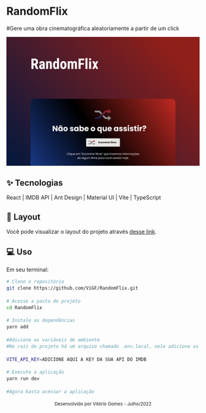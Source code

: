 # RandomFlix
#Gere uma obra cinematográfica aleatoriamente a partir de um click

![cover](src/assets/capa.png)

## ✨ Tecnologias
React | IMDB API | Ant Design | Material UI | Vite | TypeScript

## 🔖 Layout
Você pode visualizar o layout do projeto através [desse link]().

## 💻 Uso
Em seu terminal:
```bash
# Clone o repositório
git clone https://github.com/ViGF/RandomFlix.git

# Acesse a pasta do projeto
cd RandomFlix

# Instale as dependências
yarn add

#Adicione as variáveis de ambiente
#Na raiz do projeto há um arquivo chamado .env.local, nele adicione as seguintes informações:

VITE_API_KEY=ADICIONE AQUI A KEY DA SUA API DO IMDB

# Execute a aplicação
yarn run dev

#Agora basta acessar a aplicação
```

<div align="center">
  <small>Desenvolvido por Vitório Gomes - Julho/2022</small>  
</div>
